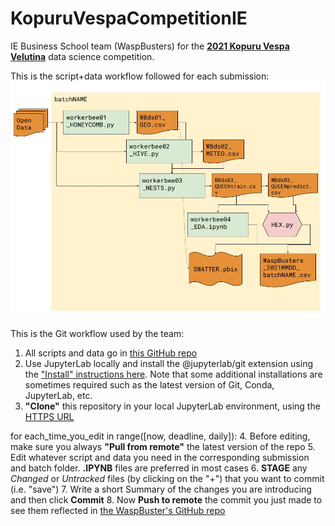 # KopuruVespaCompetitionIE
IE Business School team (WaspBusters) for the [**2021 Kopuru Vespa Velutina**](https://kopuru.com/desafio/vespa-velutina/) data science competition.

This is the script+data workflow followed for each submission:
![WaspBusters workflow](https://github.com/IEwaspbusters/KopuruVespaCompetitionIE/raw/main/Competition_subs/Beeswax.jpg "THE BEESWAX is the glue that keeps it all together")

This is the Git workflow used by the team:
1. All scripts and data go in [this GitHub repo](https://github.com/IEwaspbusters/KopuruVespaCompetitionIE)
2. Use JupyterLab locally and install the @jupyterlab/git extension using the ["Install" instructions here](https://github.com/jupyterlab/jupyterlab-git). Note that some additional installations are sometimes required such as the latest version of Git, Conda, JupyterLab, etc.
3. **"Clone"** this repository in your local JupyterLab environment, using the [HTTPS URL](https://github.com/IEwaspbusters/KopuruVespaCompetitionIE.git)

for each_time_you_edit in range([now, deadline, daily]):
   4. Before editing, make sure you always **"Pull from remote"** the latest version of the repo
   5. Edit whatever script and data you need in the corresponding submission and batch folder. **.IPYNB** files are preferred in most cases
   6. **STAGE** any _Changed_ or _Untracked_ files (by clicking on the "+") that you want to commit (i.e. "save")
   7. Write a short Summary of the changes you are introducing and then click **Commit**
   8. Now **Push to remote** the commit you just made to see them reflected in [the WaspBuster's GitHub repo](https://github.com/IEwaspbusters/KopuruVespaCompetitionIE)